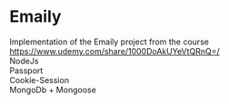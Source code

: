# Emaily

Implementation of the Emaily project from the course https://www.udemy.com/share/1000DoAkUYeVtQRnQ=/
<br />
NodeJs<br />
Passport<br />
Cookie-Session<br />
MongoDb + Mongoose
